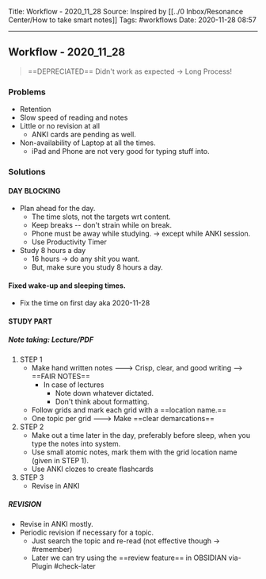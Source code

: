 
Title: Workflow - 2020_11_28
Source: Inspired by [[../0 Inbox/Resonance Center/How to take smart notes]]
Tags: #workflows 
Date: 2020-11-28 08:57

---
## Workflow - 2020_11_28
> ==DEPRECIATED==
> Didn't work as expected -> Long Process!


### Problems
- Retention
- Slow speed of reading and notes
- Little or no revision at all
	- ANKI cards are pending as well.
- Non-availability of Laptop at all the times.
	- iPad and Phone are not very good for typing stuff into.

### Solutions
####  DAY BLOCKING
- Plan ahead for the day.
	- The time slots, not the targets wrt content.
	- Keep breaks -- don't strain while on break.
	- Phone must be away while studying. -> except while ANKI session.
	-  Use Productivity Timer
-  Study 8 hours a day
	-  16 hours -> do any shit you want.
	-  But, make sure you study 8 hours a day.
#### Fixed wake-up and sleeping times.
- Fix the time on first day aka 2020-11-28 

#### STUDY PART 
##### Note taking: Lecture/PDF
1. STEP 1
	- Make hand written notes ---> Crisp, clear, and good writing --> ==FAIR NOTES==
		- In case of lectures
			- Note down whatever dictated.
			- Don't think about formatting.
	- Follow grids and mark each grid with a ==location name.==
	- One topic per grid ---> Make ==clear demarcations==
2. STEP 2
	- Make out a time later in the day, preferably before sleep, when you type the notes into system.
	- Use small atomic notes, mark them with the grid location name (given in STEP 1).
	- Use ANKI clozes to create flashcards
3. STEP 3
	- Revise in ANKI

##### REVISION
- Revise in ANKI mostly.
- Periodic revision if necessary for a topic.
	- Just search the topic and re-read (not effective though -> #remember) 
	- Later we can try using the ==review feature== in OBSIDIAN via-Plugin #check-later


